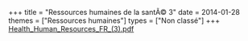 +++
title = "Ressources humaines de la santÃ© 3"
date = 2014-01-28
themes = ["Ressources humaines"]
types = ["Non classé"]
+++
[Health_Human_Resources_FR_(3).pdf](/files/Health_Human_Resources_FR_(3).pdf)

